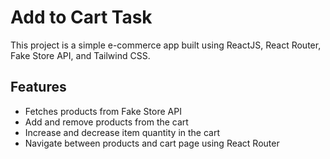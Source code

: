 # Add to Cart Task

This project is a simple e-commerce app built using ReactJS, React Router, Fake Store API, and Tailwind CSS.

## Features

- Fetches products from Fake Store API
- Add and remove products from the cart
- Increase and decrease item quantity in the cart
- Navigate between products and cart page using React Router


